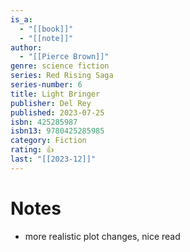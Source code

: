 ```yaml
---
is_a:
  - "[[book]]"
  - "[[note]]"
author:
  - "[[Pierce Brown]]"
genre: science fiction
series: Red Rising Saga
series-number: 6
title: Light Bringer
publisher: Del Rey
published: 2023-07-25
isbn: 425285987
isbn13: 9780425285985
category: Fiction
rating: 👍
last: "[[2023-12]]"
---
```

# Notes
- more realistic plot changes, nice read
